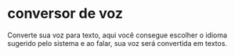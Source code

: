<h1>conversor de voz</h1>
<p>Converte sua voz para texto, aqui você consegue 
escolher o idioma sugerido pelo sistema e ao falar,
sua voz será convertida em textos.</p>
